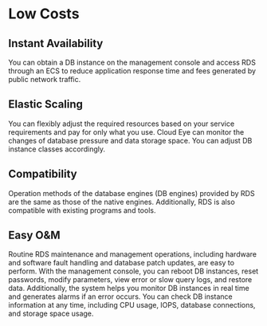 # Low Costs<a name="rds_01_0002"></a>

## Instant Availability<a name="section2016219763517"></a>

You can obtain a DB instance on the management console and access RDS through an ECS to reduce application response time and fees generated by public network traffic.

## Elastic Scaling<a name="section201781714113718"></a>

You can flexibly adjust the required resources based on your service requirements and pay for only what you use. Cloud Eye can monitor the changes of database pressure and data storage space. You can adjust DB instance classes accordingly.

## Compatibility<a name="section19321532123815"></a>

Operation methods of the database engines \(DB engines\) provided by RDS are the same as those of the native engines. Additionally, RDS is also compatible with existing programs and tools. 

## Easy O&M<a name="section7477950113819"></a>

Routine RDS maintenance and management operations, including hardware and software fault handling and database patch updates, are easy to perform. With the management console, you can reboot DB instances, reset passwords, modify parameters, view error or slow query logs, and restore data. Additionally, the system helps you monitor DB instances in real time and generates alarms if an error occurs. You can check DB instance information at any time, including CPU usage, IOPS, database connections, and storage space usage.

